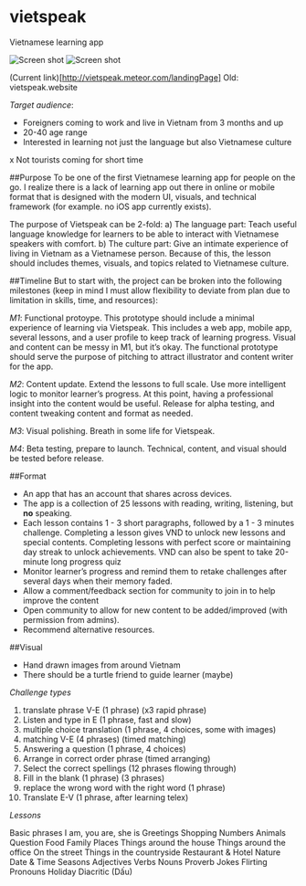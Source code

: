 # vietspeak
Vietnamese learning app

![Screen shot](https://s3-us-west-2.amazonaws.com/trle/vietspeak/Vietspeak_1.png)
![Screen shot](https://s3-us-west-2.amazonaws.com/trle/vietspeak/Vietspeak_2.png)

(Current link)[http://vietspeak.meteor.com/landingPage]
Old: vietspeak.website

*Target audience*:
- Foreigners coming to work and live in Vietnam from 3 months and up
- 20-40 age range
- Interested in learning not just the language but also Vietnamese culture

x Not tourists coming for short time

##Purpose
To be one of the first Vietnamese learning app for people on the go. I realize there is a lack of learning app out there in online or mobile format that is designed with the modern UI, visuals, and technical framework (for example. no iOS app currently exists).

The purpose of Vietspeak can be 2-fold:
a) The language part: Teach useful language knowledge for learners to be able to interact with Vietnamese speakers with comfort.
b) The culture part: Give an intimate experience of living in Vietnam as a Vietnamese person. Because of this, the lesson should includes themes, visuals, and topics related to Vietnamese culture.

##Timeline
But to start with, the project can be broken into the following milestones (keep in mind I must allow flexibility to deviate from plan due to limitation in skills, time, and resources):

*M1*: Functional protoype. This prototype should include a minimal experience of learning via Vietspeak. This includes a web app, mobile app, several lessons, and a user profile to keep track of learning progress. Visual and content can be messy in M1, but it’s okay. The functional prototype should serve the purpose of pitching to attract illustrator and content writer for the app.

*M2*: Content update. Extend the lessons to full scale. Use more intelligent logic to monitor learner’s progress. At this point, having a professional insight into the content would be useful. Release for alpha testing, and content tweaking content and format as needed.

*M3*: Visual polishing. Breath in some life for Vietspeak.

*M4*: Beta testing, prepare to launch. Technical, content, and visual should be tested before release.

##Format
- An app that has an account that shares across devices.
- The app is a collection of 25 lessons with reading, writing, listening, but **no** speaking.
- Each lesson contains 1 - 3 short paragraphs, followed by a 1 - 3 minutes challenge. Completing a lesson gives VND to unlock new lessons and special contents. Completing lessons with perfect score or maintaining day streak to unlock achievements. VND can also be spent to take 20-minute long progress quiz
- Monitor learner’s progress and remind them to retake challenges after several days when their memory faded.
- Allow a comment/feedback section for community to join in to help improve the content
- Open community to allow for new content to be added/improved (with permission from admins).
- Recommend alternative resources.

##Visual
- Hand drawn images from around Vietnam
- There should be a turtle friend to guide learner (maybe)

*Challenge types*

1. translate phrase V-E (1 phrase) (x3 rapid phrase)
2. Listen and type in E (1 phrase, fast and slow)
3. multiple choice translation (1 phrase, 4 choices, some with images)
4. matching V-E (4 phrases) (timed matching)
5. Answering a question (1 phrase, 4 choices)
6. Arrange in correct order phrase (timed arranging)
7. Select the correct spellings (12 phrases flowing through)
8. Fill in the blank (1 phrase) (3 phrases)
9. replace the wrong word with the right word (1 phrase)
10. Translate E-V (1 phrase, after learning telex)

*Lessons*

Basic phrases I am, you are, she is
Greetings
Shopping
Numbers
Animals
Question
Food
Family
Places
Things around the house
Things around the office
On the street
Things in the countryside
Restaurant & Hotel
Nature
Date & Time
Seasons
Adjectives
Verbs
Nouns
Proverb
Jokes
Flirting
Pronouns
Holiday
Diacritic (Dấu)

